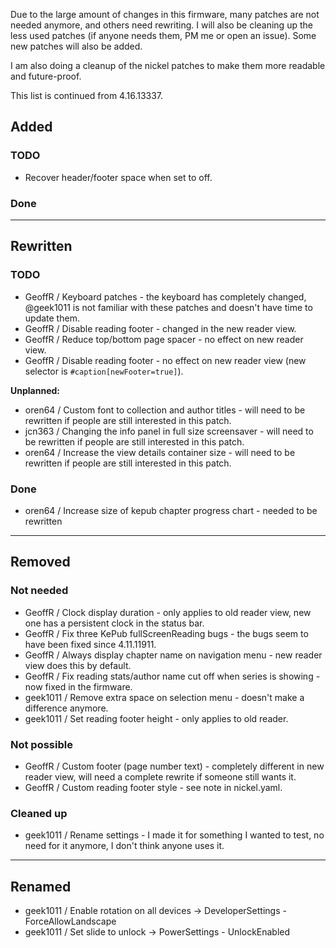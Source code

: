 Due to the large amount of changes in this firmware, many patches are not needed
anymore, and others need rewriting. I will also be cleaning up the less used
patches (if anyone needs them, PM me or open an issue). Some new patches will
also be added.

I am also doing a cleanup of the nickel patches to make them more readable and
future-proof.

This list is continued from 4.16.13337.

## Added

### TODO
- Recover header/footer space when set to off.

### Done

---

## Rewritten

### TODO
- GeoffR / Keyboard patches - the keyboard has completely changed, @geek1011 is not familiar with these patches and doesn't have time to update them.
- GeoffR / Disable reading footer - changed in the new reader view.
- GeoffR / Reduce top/bottom page spacer - no effect on new reader view.
- GeoffR / Disable reading footer - no effect on new reader view (new selector is `#caption[newFooter=true]`).

**Unplanned:**
- oren64 / Custom font to collection and author titles - will need to be rewritten if people are still interested in this patch.
- jcn363 / Changing the info panel in full size screensaver - will need to be rewritten if people are still interested in this patch.
- oren64 / Increase the view details container size - will need to be rewritten if people are still interested in this patch.

### Done
- oren64 / Increase size of kepub chapter progress chart - needed to be rewritten

---

## Removed

### Not needed
- GeoffR / Clock display duration - only applies to old reader view, new one has a persistent clock in the status bar.
- GeoffR / Fix three KePub fullScreenReading bugs - the bugs seem to have been fixed since 4.11.11911.
- GeoffR / Always display chapter name on navigation menu - new reader view does this by default.
- GeoffR / Fix reading stats/author name cut off when series is showing - now fixed in the firmware.
- geek1011 / Remove extra space on selection menu - doesn't make a difference anymore.
- geek1011 / Set reading footer height - only applies to old reader.

### Not possible
- GeoffR / Custom footer (page number text) - completely different in new reader view, will need a complete rewrite if someone still wants it.
- GeoffR / Custom reading footer style - see note in nickel.yaml.

### Cleaned up
- geek1011 / Rename settings - I made it for something I wanted to test, no need for it anymore, I don't think anyone uses it. 

---

## Renamed
- geek1011 / Enable rotation on all devices -> DeveloperSettings - ForceAllowLandscape
- geek1011 / Set slide to unlock -> PowerSettings - UnlockEnabled
